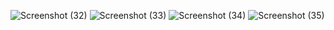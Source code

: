 ![Screenshot (32)](https://github.com/user-attachments/assets/fdae7944-9344-4a01-8637-2c602ed4f041)
![Screenshot (33)](https://github.com/user-attachments/assets/b807159f-fbdb-4efa-bb5a-fff485dda257)
![Screenshot (34)](https://github.com/user-attachments/assets/e88174c7-91c1-4848-9fb2-e3837bdc0c55)
![Screenshot (35)](https://github.com/user-attachments/assets/5a182005-d7dc-4688-bcf0-72c927559c67)
